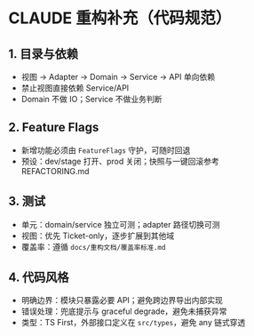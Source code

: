 # CLAUDE 重构补充（代码规范）

## 1. 目录与依赖
- 视图 → Adapter → Domain → Service → API 单向依赖
- 禁止视图直接依赖 Service/API
- Domain 不做 IO；Service 不做业务判断

## 2. Feature Flags
- 新增功能必须由 `FeatureFlags` 守护，可随时回退
- 预设：dev/stage 打开、prod 关闭；快照与一键回滚参考 REFACTORING.md

## 3. 测试
- 单元：domain/service 独立可测；adapter 路径切换可测
- 视图：优先 Ticket-only，逐步扩展到其他域
- 覆盖率：遵循 `docs/重构文档/覆盖率标准.md`

## 4. 代码风格
- 明确边界：模块只暴露必要 API；避免跨边界导出内部实现
- 错误处理：兜底提示与 graceful degrade，避免未捕获异常
- 类型：TS First，外部接口定义在 `src/types`，避免 any 链式穿透

